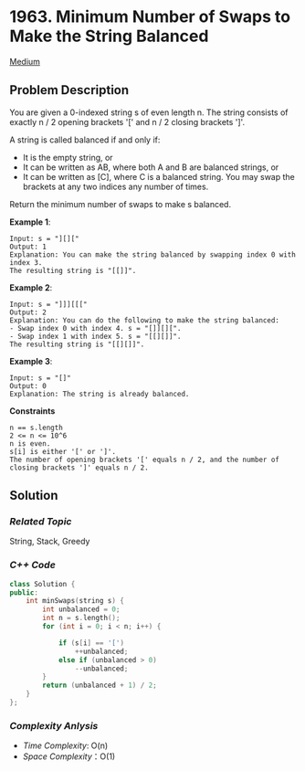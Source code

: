 # 1963. Minimum Number of Swaps to Make the String Balanced
[Medium](https://leetcode.com/problems/minimum-number-of-swaps-to-make-the-string-balanced/description/)

## Problem Description

You are given a 0-indexed string s of even length n. The string consists of exactly n / 2 opening brackets '[' and n / 2 closing brackets ']'.

A string is called balanced if and only if:

  - It is the empty string, or
  - It can be written as AB, where both A and B are balanced strings, or
  - It can be written as [C], where C is a balanced string.
You may swap the brackets at any two indices any number of times.

Return the minimum number of swaps to make s balanced.


**Example 1**:
```
Input: s = "][]["
Output: 1
Explanation: You can make the string balanced by swapping index 0 with index 3.
The resulting string is "[[]]".
```
**Example 2**:
```
Input: s = "]]][[["
Output: 2
Explanation: You can do the following to make the string balanced:
- Swap index 0 with index 4. s = "[]][][".
- Swap index 1 with index 5. s = "[[][]]".
The resulting string is "[[][]]".
```
**Example 3**:
```
Input: s = "[]"
Output: 0
Explanation: The string is already balanced.
```

**Constraints**
```
n == s.length
2 <= n <= 10^6
n is even.
s[i] is either '[' or ']'.
The number of opening brackets '[' equals n / 2, and the number of closing brackets ']' equals n / 2.
```

## Solution

### _Related Topic_
  String, Stack, Greedy

### _C++ Code_
```cpp
class Solution {
public:
    int minSwaps(string s) {
        int unbalanced = 0;
        int n = s.length();
        for (int i = 0; i < n; i++) {

            if (s[i] == '[')
                ++unbalanced;
            else if (unbalanced > 0) 
                --unbalanced;
        }
        return (unbalanced + 1) / 2;
    }
};
```

### _Complexity Anlysis_
- _Time Complexity_: O(n)
- _Space Complexity_：O(1)
